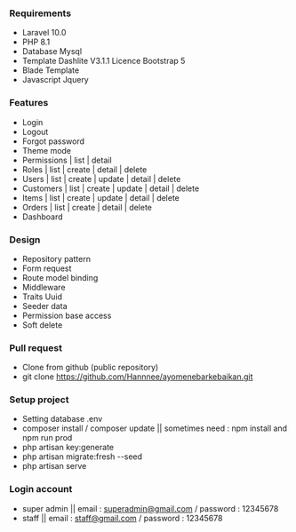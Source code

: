 ### Requirements

- Laravel 10.0
- PHP 8.1
- Database Mysql
- Template Dashlite V3.1.1 Licence Bootstrap 5
- Blade Template
- Javascript Jquery

### Features

- Login
- Logout
- Forgot password
- Theme mode
- Permissions   | list | detail
- Roles         | list | create | detail | delete
- Users         | list | create | update | detail | delete
- Customers     | list | create | update | detail | delete
- Items         | list | create | update | detail | delete
- Orders        | list | create | detail | delete
- Dashboard

### Design

- Repository pattern
- Form request 
- Route model binding
- Middleware
- Traits Uuid
- Seeder data
- Permission base access
- Soft delete

### Pull request

- Clone from github (public repository)
- git clone https://github.com/Hannnee/ayomenebarkebaikan.git

### Setup project

- Setting database .env
- composer install / composer update || sometimes need : npm install and npm run prod
- php artisan key:generate
- php artisan migrate:fresh --seed
- php artisan serve

### Login account

- super admin || email : superadmin@gmail.com / password : 12345678
- staff || email : staff@gmail.com / password : 12345678
